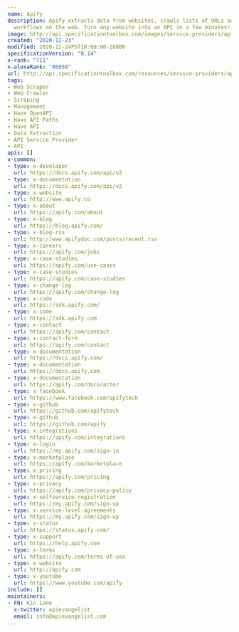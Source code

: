 ```yaml
---
name: Apify
description: Apify extracts data from websites, crawls lists of URLs and automates
  workflows on the web. Turn any website into an API in a few minutes!
image: http://api.specificationtoolbox.com/images/service-providers/apify.jpg
created: "2020-12-23"
modified: 2020-12-24PST10:00:00-28800
specificationVersion: "0.14"
x-rank: "711"
x-alexaRank: "86050"
url: http://api.specificationtoolbox.com/resources/service-providers/apify/
tags:
- Web Scraper
- Web Crawler
- Scraping
- Management
- Have OpenAPI
- Have API Paths
- Have API
- Data Extraction
- API Service Provider
- API
apis: []
x-common:
- type: x-developer
  url: https://docs.apify.com/api/v2
- type: x-documentation
  url: https://docs.apify.com/api/v2
- type: x-website
  url: http://www.apify.co
- type: x-about
  url: https://apify.com/about
- type: x-blog
  url: https://blog.apify.com/
- type: x-blog-rss
  url: http://www.apifydoc.com/posts/recent.rss
- type: x-careers
  url: https://apify.com/jobs
- type: x-case-studies
  url: https://apify.com/use-cases
- type: x-case-studies
  url: https://apify.com/case-studies
- type: x-change-log
  url: https://apify.com/change-log
- type: x-code
  url: https://sdk.apify.com/
- type: x-code
  url: https://sdk.apify.com
- type: x-contact
  url: https://apify.com/contact
- type: x-contact-form
  url: https://apify.com/contact
- type: x-documentation
  url: https://docs.apify.com/
- type: x-documentation
  url: https://docs.apify.com
- type: x-documentation
  url: https://apify.com/docs/actor
- type: x-facebook
  url: https://www.facebook.com/apifytech
- type: x-github
  url: https://github.com/apifytech
- type: x-github
  url: https://github.com/apify
- type: x-integrations
  url: https://apify.com/integrations
- type: x-login
  url: https://my.apify.com/sign-in
- type: x-marketplace
  url: https://apify.com/marketplace
- type: x-pricing
  url: https://apify.com/pricing
- type: x-privacy
  url: https://apify.com/privacy-policy
- type: x-selfservice-registration
  url: https://my.apify.com/sign-up
- type: x-service-level-agreements
  url: https://my.apify.com/sign-up
- type: x-status
  url: https://status.apify.com/
- type: x-support
  url: https://help.apify.com
- type: x-terms
  url: https://apify.com/terms-of-use
- type: x-website
  url: http://apify.com
- type: x-youtube
  url: https://www.youtube.com/apify
include: []
maintainers:
- FN: Kin Lane
  x-twitter: apievangelist
  email: info@apievangelist.com
...
```

